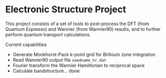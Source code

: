 # Electronic Structure Project

This project consists of a set of tools to post-process the DFT (from Quantum Espresso) and Wannier (from Wannier90) results, and to further perform quantum transport calculations.

Current capabilities

- Generate Monkhorst-Pack k-point grid for Brillouin zone integration
- Read Wannier90 output file `seedname_hr.dat`
- Fourier transform the Wannier Hamiltonian to reciprocal space
- Calculate bandstructure... done
